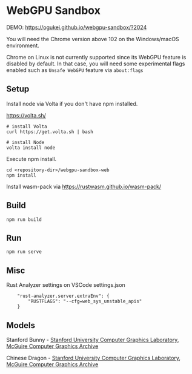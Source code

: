 # WebGPU Sandbox

DEMO: https://ogukei.github.io/webgpu-sandbox/?2024

You will need the Chrome version above 102 on the Windows/macOS environment. 

Chrome on Linux is not currently supported since its WebGPU feature is disabled by default. In that case, you will need some experimental flags enabled such as `Unsafe WebGPU` feature via `about:flags`

## Setup

Install node via Volta if you don't have npm installed.

https://volta.sh/

```
# install Volta
curl https://get.volta.sh | bash

# install Node
volta install node
```

Execute npm install.
```
cd <repository-dir>/webgpu-sandbox-web
npm install
```

Install wasm-pack via https://rustwasm.github.io/wasm-pack/

## Build

```
npm run build
```

## Run
```
npm run serve
```

## Misc
Rust Analyzer settings on VSCode settings.json
```
    "rust-analyzer.server.extraEnv": {
        "RUSTFLAGS": "--cfg=web_sys_unstable_apis"
    }
```

## Models

Stanford Bunny - [Stanford University Computer Graphics Laboratory](https://graphics.stanford.edu/data/3Dscanrep/), [McGuire Computer Graphics Archive](https://casual-effects.com/data/)

Chinese Dragon - [Stanford University Computer Graphics Laboratory](https://graphics.stanford.edu/data/3Dscanrep/), [McGuire Computer Graphics Archive](https://casual-effects.com/data/)
